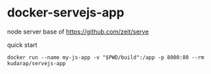 # docker-servejs-app

node server base of https://github.com/zeit/serve

quick start

`docker run --name my-js-app -v "$PWD/build":/app -p 8000:80 --rm kudarap/servejs-app`
